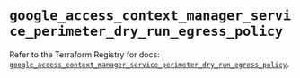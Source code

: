 # `google_access_context_manager_service_perimeter_dry_run_egress_policy`

Refer to the Terraform Registry for docs: [`google_access_context_manager_service_perimeter_dry_run_egress_policy`](https://registry.terraform.io/providers/hashicorp/google-beta/6.45.0/docs/resources/google_access_context_manager_service_perimeter_dry_run_egress_policy).

